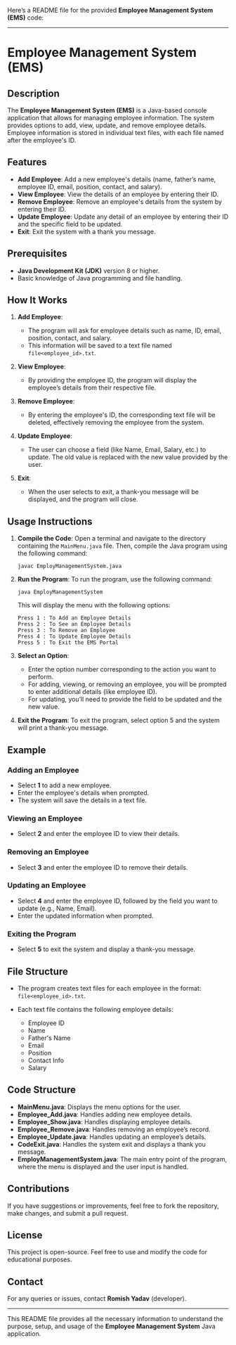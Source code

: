 Here’s a README file for the provided **Employee Management System (EMS)** code:

---

# Employee Management System (EMS)

## Description

The **Employee Management System (EMS)** is a Java-based console application that allows for managing employee information. The system provides options to add, view, update, and remove employee details. Employee information is stored in individual text files, with each file named after the employee's ID.

## Features

* **Add Employee**: Add a new employee's details (name, father’s name, employee ID, email, position, contact, and salary).
* **View Employee**: View the details of an employee by entering their ID.
* **Remove Employee**: Remove an employee's details from the system by entering their ID.
* **Update Employee**: Update any detail of an employee by entering their ID and the specific field to be updated.
* **Exit**: Exit the system with a thank you message.

## Prerequisites

* **Java Development Kit (JDK)** version 8 or higher.
* Basic knowledge of Java programming and file handling.

## How It Works

1. **Add Employee**:

   * The program will ask for employee details such as name, ID, email, position, contact, and salary.
   * This information will be saved to a text file named `file<employee_id>.txt`.

2. **View Employee**:

   * By providing the employee ID, the program will display the employee’s details from their respective file.

3. **Remove Employee**:

   * By entering the employee's ID, the corresponding text file will be deleted, effectively removing the employee from the system.

4. **Update Employee**:

   * The user can choose a field (like Name, Email, Salary, etc.) to update. The old value is replaced with the new value provided by the user.

5. **Exit**:

   * When the user selects to exit, a thank-you message will be displayed, and the program will close.

## Usage Instructions

1. **Compile the Code**:
   Open a terminal and navigate to the directory containing the `MainMenu.java` file. Then, compile the Java program using the following command:

   ```
   javac EmployManagementSystem.java
   ```

2. **Run the Program**:
   To run the program, use the following command:

   ```
   java EmployManagementSystem
   ```

   This will display the menu with the following options:

   ```
   Press 1 : To Add an Employee Details
   Press 2 : To See an Employee Details
   Press 3 : To Remove an Employee
   Press 4 : To Update Employee Details
   Press 5 : To Exit the EMS Portal
   ```

3. **Select an Option**:

   * Enter the option number corresponding to the action you want to perform.
   * For adding, viewing, or removing an employee, you will be prompted to enter additional details (like employee ID).
   * For updating, you’ll need to provide the field to be updated and the new value.

4. **Exit the Program**:
   To exit the program, select option 5 and the system will print a thank-you message.

## Example

### Adding an Employee

* Select **1** to add a new employee.
* Enter the employee's details when prompted.
* The system will save the details in a text file.

### Viewing an Employee

* Select **2** and enter the employee ID to view their details.

### Removing an Employee

* Select **3** and enter the employee ID to remove their details.

### Updating an Employee

* Select **4** and enter the employee ID, followed by the field you want to update (e.g., Name, Email).
* Enter the updated information when prompted.

### Exiting the Program

* Select **5** to exit the system and display a thank-you message.

## File Structure

* The program creates text files for each employee in the format: `file<employee_id>.txt`.
* Each text file contains the following employee details:

  * Employee ID
  * Name
  * Father's Name
  * Email
  * Position
  * Contact Info
  * Salary

## Code Structure

* **MainMenu.java**: Displays the menu options for the user.
* **Employee\_Add.java**: Handles adding new employee details.
* **Employee\_Show\.java**: Handles displaying employee details.
* **Employee\_Remove.java**: Handles removing an employee’s record.
* **Employee\_Update.java**: Handles updating an employee’s details.
* **CodeExit.java**: Handles the system exit and displays a thank you message.
* **EmployManagementSystem.java**: The main entry point of the program, where the menu is displayed and the user input is handled.

## Contributions

If you have suggestions or improvements, feel free to fork the repository, make changes, and submit a pull request.

## License

This project is open-source. Feel free to use and modify the code for educational purposes.

## Contact

For any queries or issues, contact **Romish Yadav** (developer).

---

This README file provides all the necessary information to understand the purpose, setup, and usage of the **Employee Management System** Java application.

